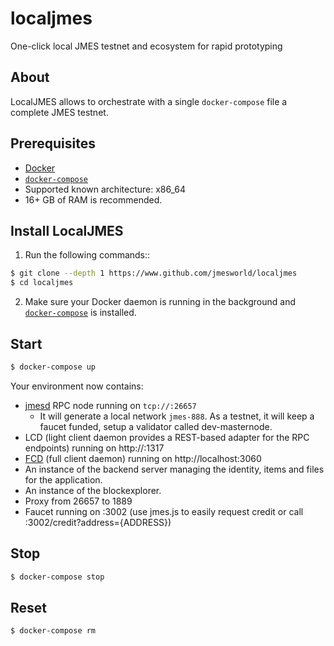 # localjmes

One-click local JMES testnet and ecosystem for rapid prototyping

## About

LocalJMES allows to orchestrate with a single `docker-compose` file a complete JMES testnet.

## Prerequisites

- [Docker](https://www.docker.com/)
- [`docker-compose`](https://github.com/docker/compose)
- Supported known architecture: x86_64
- 16+ GB of RAM is recommended.

## Install LocalJMES

1. Run the following commands::

```sh
$ git clone --depth 1 https://www.github.com/jmesworld/localjmes
$ cd localjmes
```

2. Make sure your Docker daemon is running in the background and [`docker-compose`](https://github.com/docker/compose) is installed.

## Start

```sh
$ docker-compose up
```

Your environment now contains:

- [jmesd](http://github.com/jmesworld/core) RPC node running on `tcp://:26657`  
  - It will generate a local network `jmes-888`. As a testnet, it will keep a faucet funded, setup a validator called dev-masternode.  
- LCD (light client daemon provides a REST-based adapter for the RPC endpoints) running on http://:1317  
- [FCD](http://www.github.com/terra-money/fcd) (full client daemon) running on http://localhost:3060  
- An instance of the backend server managing the identity, items and files for the application.  
- An instance of the blockexplorer.  
- Proxy from 26657 to 1889  
- Faucet running on :3002 (use jmes.js to easily request credit or call :3002/credit?address={ADDRESS})  

## Stop

```sh 
$ docker-compose stop
```

## Reset

```sh
$ docker-compose rm
```
